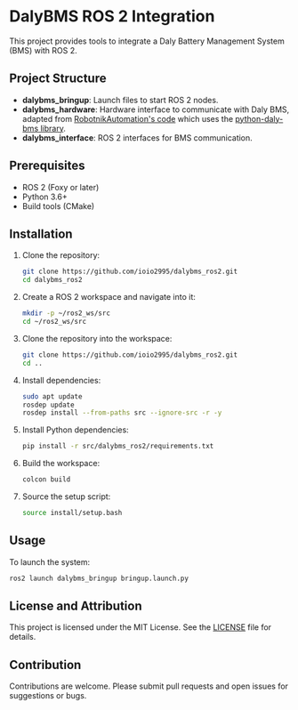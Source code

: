 # DalyBMS ROS 2 Integration

This project provides tools to integrate a Daly Battery Management System (BMS) with ROS 2.

## Project Structure

- **dalybms_bringup**: Launch files to start ROS 2 nodes.
- **dalybms_hardware**: Hardware interface to communicate with Daly BMS, adapted from [RobotnikAutomation's code](https://github.com/RobotnikAutomation/daly_bms/blob/main/src/daly_bms/daly_bms_ros.py) which uses the [python-daly-bms library](https://github.com/dreadnought/python-daly-bms).
- **dalybms_interface**: ROS 2 interfaces for BMS communication.

## Prerequisites

- ROS 2 (Foxy or later)
- Python 3.6+
- Build tools (CMake)

## Installation

1. Clone the repository:
   ```bash
   git clone https://github.com/ioio2995/dalybms_ros2.git
   cd dalybms_ros2
   ```

2. Create a ROS 2 workspace and navigate into it:
   ```bash
   mkdir -p ~/ros2_ws/src
   cd ~/ros2_ws/src
   ```

3. Clone the repository into the workspace:
   ```bash
   git clone https://github.com/ioio2995/dalybms_ros2.git
   cd ..
   ```

4. Install dependencies:
   ```bash
   sudo apt update
   rosdep update
   rosdep install --from-paths src --ignore-src -r -y
   ```

5. Install Python dependencies:
   ```bash
   pip install -r src/dalybms_ros2/requirements.txt
   ```

6. Build the workspace:
   ```bash
   colcon build
   ```

7. Source the setup script:
   ```bash
   source install/setup.bash
   ```

## Usage

To launch the system:
```bash
ros2 launch dalybms_bringup bringup.launch.py
```

## License and Attribution

This project is licensed under the MIT License. See the [LICENSE](LICENSE) file for details.

## Contribution

Contributions are welcome. Please submit pull requests and open issues for suggestions or bugs.